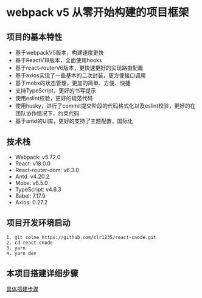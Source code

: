 # webpack v5 从零开始构建的项目框架
## 项目的基本特性
- 基于webpackV5版本，构建速度更快
- 基于ReactV18版本，全面使用hooks
- 基于react-routerV6版本，更快速更好的实现路由配置
- 基于axios实现了一些基本的二次封装，更方便接口调用
- 基于mobx的状态管理，更加的简单、方便、快捷
- 支持TypeScript，更好的书写提示
- 使用eslint校验，更好的规范代码
- 使用husky，进行了commit提交阶段的代码格式化以及eslint校验，更好的在团队协作情况下，约束代码
- 基于antd的UI库，更好的支持了主题配置，国际化
## 技术栈
- Webpack: v5.72.0
- React: v18.0.0
- React-router-dom: v6.3.0
- Antd: v4.20.2
- Mobx: v6.5.0
- TypeScript: v4.6.3
- Babel: 7.17.9
- Axios: 0.27.2
## 项目开发环境启动
```
1. git colne https://github.com/clr1235/react-cnode.git
2. cd react-cnode
3. yarn
4. yarn dev
```
## 本项目搭建详细步骤
[具体搭建步骤](https://juejin.cn/post/7094900059493367845)
